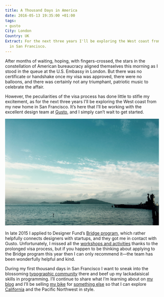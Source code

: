 ```yaml
---
title: A Thousand Days in America
date: 2016-05-13 19:35:00 +01:00
tags:
- gusto
City: London
Country: UK
Extract: For the next three years I'll be exploring the West coast from my new home
  in San Francisco.
---
```


After months of waiting, hoping, with fingers-crossed, the stars in the constellation of American bureaucracy aligned themselves this morning as I stood in the queue at the <span class="caps">U.S.</span> Embassy in London. But there was no certificate or handshake once my visa was approved, there were no balloons, and there was certainly not any triumphant, patriotic music to celebrate the affair.

However, the peculiarities of the visa process has done little to stifle my excitement, as for the next three years I'll be exploring the West coast from my new home in San Francisco. It’s here that I’ll be working with the excellent design team at [Gusto](https://gusto.com/), and I simply can’t wait to get started.

![IMG_0188.jpg](/uploads/IMG_0188.jpg)

In late 2015 I applied to Designer Fund’s [Bridge program](http://designerfund.com/bridge/), which rather helpfully connects designers with startups, and they got me in contact with Gusto. Unfortunately, I missed all the [workshops and activities](http://designerfund.com/bridge/program/) thanks to the prolonged visa process, but if you happen to be thinking about applying to the Bridge program this year then I can only recommend it—the team has been wonderfully helpful and kind.

During my first thousand days in San Francisco I want to sneak into the blossoming [typographic community](https://www.instagram.com/letterformarchive/) there and beef up my lackadaisical skills in programming. I’ll continue to share what I’m learning about on [my blog](http://css-tricks.com) and I’ll be selling [my bike](https://www.instagram.com/p/BEepFDlDUqv/?taken-by=robinrendle) for [something else](https://www.youtube.com/watch?v=dw1dYR36Gwg) so that I can explore [California](https://www.youtube.com/watch?v=OsCfufAp2tM) and the Pacific Northwest in style.

